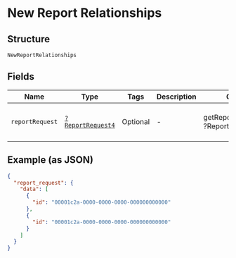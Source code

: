 
# New Report Relationships

## Structure

`NewReportRelationships`

## Fields

| Name | Type | Tags | Description | Getter | Setter |
|  --- | --- | --- | --- | --- | --- |
| `reportRequest` | [`?ReportRequest4`](../../doc/models/report-request-4.md) | Optional | - | getReportRequest(): ?ReportRequest4 | setReportRequest(?ReportRequest4 reportRequest): void |

## Example (as JSON)

```json
{
  "report_request": {
    "data": [
      {
        "id": "00001c2a-0000-0000-0000-000000000000"
      },
      {
        "id": "00001c2a-0000-0000-0000-000000000000"
      }
    ]
  }
}
```

